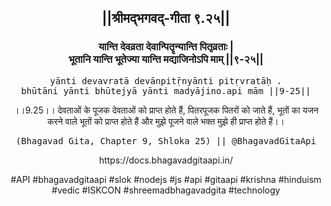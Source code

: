 <center><h2>||श्रीमद्‍भगवद्‍-गीता ९.२५||</h2>
<h3>यान्ति देवव्रता देवान्पितॄन्यान्ति पितृव्रताः |<br/>भूतानि यान्ति भूतेज्या यान्ति मद्याजिनोऽपि माम् ||९-२५||</h3>
<pre>yānti devavratā devānpitṝnyānti pitṛvratāḥ .<br/>bhūtāni yānti bhūtejyā yānti madyājino.api mām ||9-25||</pre>
<p>।।9.25।। देवताओं के पूजक देवताओं को प्राप्त होते हैं, पितरपूजक पितरों को जाते हैं, भूतों का यजन करने वाले भूतों को प्राप्त होते हैं और मुझे पूजने वाले भक्त मुझे ही प्राप्त होते हैं।।</p>
<pre>(Bhagavad Gita, Chapter 9, Shloka 25) || @BhagavadGitaApi</pre><p>https://docs.bhagavadgitaapi.in/</p><p>#API #bhagavadgitaapi #slok #nodejs #js #api #gitaapi #krishna #hinduism #vedic #ISKCON #shreemadbhagavadgita #technology</p></center>
